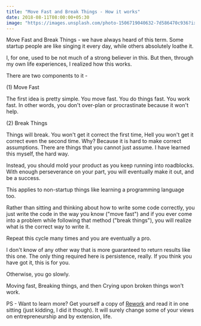 ```yaml
---
title: "Move Fast and Break Things - How it works"
date: 2018-08-11T08:00:00+05:30
image: "https://images.unsplash.com/photo-1506719040632-7d586470c936?ixlib=rb-0.3.5&ixid=eyJhcHBfaWQiOjEyMDd9&s=e64b8bb53bd561e25aba0bb01deec288&auto=format&fit=crop&w=1170&q=80"
---
```


Move Fast and Break Things - we have always heard of this term. Some startup people are like singing it every day, while others absolutely loathe it.

I, for one, used to be not much of a strong believer in this. But then, through my own life experiences, I realized how this works.

There are two components to it -

(1) Move Fast

The first idea is pretty simple. You move fast. You do things fast. You work fast. In other words, you don't over-plan or procrastinate because it won't help. 

(2) Break Things

Things will break. You won't get it correct the first time, Hell you won't get it correct even the second time. Why? Because it is hard to make correct assumptions. There are things that you cannot just assume. I have learned this myself, the hard way. 

Instead, you should mold your product as you keep running into roadblocks. With enough perseverance on your part, you will eventually make it out, and be a success.

This applies to non-startup things like learning a programming language too.

Rather than sitting and thinking about how to write some code correctly, you just write the code in the way you know ("move fast") and if you ever come into a problem while following that method ("break things"), you will realize what is the correct way to write it.

Repeat this cycle many times and you are eventually a pro.

I don't know of any other way that is more guaranteed to return results like this one. The only thing required here is persistence, really. If you think you have got it, this is for you.

Otherwise, you go slowly.

Moving fast, Breaking things, and then Crying upon broken things won't work.

PS - Want to learn more? Get yourself a copy of [Rework](https://amzn.to/2MyZOoE) and read it in one sitting (just kidding, I did it though). It will surely change some of your views on entrepreneurship and by extension, life. 
